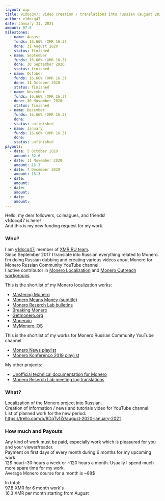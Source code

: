 ```yaml
---
layout: wip
title: v1docq47: video creation / translations into russian (august 2020 - january 2021)
author: v1docq47
date: January 31, 2021
amount: 97.8
milestones:
  - name: August
    funds: 16.66% (XMR 16.3)
    done: 31 August 2020
    status: finished
  - name: September
    funds: 16.66% (XMR 16.3)
    done: 30 September 2020
    status: finished
  - name: October
    funds: 16.66% (XMR 16.3)
    done: 31 October 2020
    status: finished
  - name: November
    funds: 16.66% (XMR 16.3)
    done: 30 November 2020
    status: finished
  - name: December
    funds: 16.66% (XMR 16.3)
    done: 
    status: unfinished
  - name: January
    funds: 16.66% (XMR 16.3)
    done: 
    status: unfinished
payouts:
  - date: 5 October 2020
    amount: 32.6
  - date: 11 November 2020
    amount: 16.3
  - date: 7 December 2020
    amount: 16.3
  - date:
    amount:
  - date:
    amount:
  - date:
    amount:
---
```


Hello, my dear followers, colleagues, and friends!  
v1docq47 is here!  
And this is my new funding request for my work.

### Who?

I am [v1docq47](https://github.com/v1docq47), member of [XMR.RU team](https://xmr.ru/members/50/).  
Since September 2017 I translate into Russian everything related to Monero. I’m doing Russian dubbing and creating various videos about Monero for Monero Russian Community YouTube channel.  
I active contributor in [Monero Localization](https://translate.getmonero.org/user/v1docq47/) and [Monero Outreach workgroups](https://github.com/monero-ecosystem/outreach-docs/pulls?q=is%3Apr+is%3Aclosed+v1docq47).  

This is the shortlist of my Monero localization works:
* [Mastering Monero](https://github.com/monerobook/monerobook/pull/81)  
* [Monero Means Money (subtitle)](https://github.com/monero-ecosystem/monero-translations/pull/79)  
* [Monero Reserch Lab bulletins](https://github.com/v1docq47/research-lab/tree/master/publications/bulletins)  
* [Breaking Monero](https://github.com/monero-ecosystem/outreach-docs/tree/master/monero-outreach-docs/translations/ru/transcriptions/breaking_monero)  
* [Getmonero.org](https://repo.getmonero.org/monero-project/monero-site/-/merge_requests/913)  
* [Monerujo](https://github.com/m2049r/xmrwallet/pull/278)  
* [MyMonero iOS](https://crowdin.com/project/mymonero-app-ios/ru#)

This is the shortlist of my works for Monero Russian Community YouTube channel:
* [Monero News playlist](https://www.youtube.com/playlist?list=PLQyX7h187qnQWtCN6brBXsB9QLEuaJWQO)  
* [Monero Konferenco 2019 playlist](https://www.youtube.com/playlist?list=PLQyX7h187qnSZG_PTYtO57_z_nFOlWWEM)

My other projects:
* [Unofficial technical documentation for Monero](https://wiki.xmr.ru/)  
* [Monero Reserch Lab meeting log translations](https://github.com/v1docq47/research-lab/tree/master/publications/meeting-logs)

### What?

Localization of the Monero project into Russian.  
Creation of information / news and tutorials video for YouTube channel.  
List of planned work for the new period:  
https://trello.com/b/9DqTv1Zr/august-2020-january-2021


### How much and Payouts

Any kind of work must be paid, especially work which is pleasured for you and your viewer/reader.  
Payment on first days of every month during 6 months for my upcoming work.  
12$ hour/~30 hours a week or ~120 hours a month. Usually I spend much more spare time for my work.  
Average Monero course for a month is ~88$

In total:  
97.8 XMR for 6 month work's  
16.3 XMR per month starting from August
